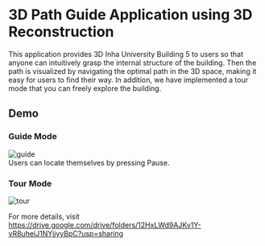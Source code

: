 # 3D Path Guide Application using 3D Reconstruction
This application provides 3D Inha University Building 5 to users so that anyone can intuitively grasp the internal structure of the building.
Then the path is visualized by navigating the optimal path in the 3D space, making it easy for users to find their way.
In addition, we have implemented a tour mode that you can freely explore the building.

## Demo
### Guide Mode
![guide](https://user-images.githubusercontent.com/77235595/212020476-78bdf431-94ae-497e-b731-f11a92601680.gif)  
Users can locate themselves by pressing Pause.

### Tour Mode
![tour](https://user-images.githubusercontent.com/77235595/212041218-3582358d-8976-4128-b7bd-34854a857e51.gif)     

For more details, visit https://drive.google.com/drive/folders/12HxLWd9AJKv1Y-vR8uheiJ1NYjjyyBpC?usp=sharing
